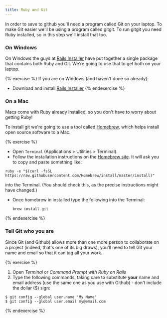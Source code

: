 ```yaml
---
title: Ruby and Git
---
```


In order to save to github you'll need a program called Git on your
laptop. To make Git easier we'll be using a program called gitgit.
To run gitgit you need Ruby installed, so in this step we'll install
that too.

### On Windows

On Windows the guys at [Rails Installer](http://railsinstaller.org/en) have put together a single package that contains both Ruby and Git. We're going to use that to get both on your laptop.

{% exercise %}
If you are on Windows (and haven't done so already):
* Download and install [Rails Installer](http://railsinstaller.org/en)
{% endexercise %}

### On a Mac

Macs come with Ruby already installed, so you don't have to worry about
getting Ruby!

To install git we're going to use a tool called [Homebrew](http://brew.sh/), which helps install open source software to a Mac.

{% exercise %}
* Open `Terminal` (Applications > Utilities > Terminal).
* Follow the installation instructions on the [Homebrew site](http://brew.sh/). It will ask you to copy and paste something like:

<pre><code>ruby -e "$(curl -fsSL https://raw.githubusercontent.com/Homebrew/install/master/install)"</code></pre>

into the Terminal. (You should check this, as the precise instructions might have changed.)

* Once homebrew in installed type the following into the Terminal:

      brew install git
{% endexercise %}

### Tell Git who you are

Since Git (and Github) allows more than one more person to collaborate on a project (indeed, that's one of its big draws), you'll need to tell Git your name and email so that it can tag all your work.

{% exercise %}
1. Open *Terminal* or *Command Prompt with Ruby on Rails*
2. Type the following commands, taking care to substitute **your** name and email address (use the same one as you use with Github) - don't include the dollar ($) sign:

<pre><code>$ git config --global user.name 'My Name'
$ git config --global user.email my@email.com</code></pre>
{% endexercise %}
